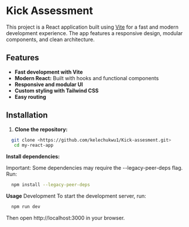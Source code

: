 # Kick Assessment

This project is a React application built using [Vite](https://vitejs.dev/) for a fast and modern development experience. The app features a responsive design, modular components, and clean architecture.

## Features

- **Fast development with Vite**
- **Modern React:** Built with hooks and functional components
- **Responsive and modular UI**
- **Custom styling with Tailwind CSS**
- **Easy routing**

## Installation

1. **Clone the repository:**

```bash
  git clone <https://github.com/kelechukwu1/Kick-assesment.git>
   cd my-react-app
```


**Install dependencies:**

Important: Some dependencies may require the --legacy-peer-deps flag. Run:

```bash
  npm install --legacy-peer-deps
```

**Usage**
Development
To start the development server, run:

```bash
  npm run dev
```
Then open http://localhost:3000 in your browser.
